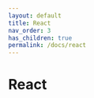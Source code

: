 ```yaml
---
layout: default
title: React
nav_order: 3
has_children: true
permalink: /docs/react
---
```


# React